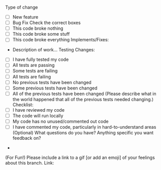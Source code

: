 Type of change
  - [ ] New feature
  - [ ] Bug Fix
Check the correct boxes
  - [ ] This code broke nothing
  - [ ] This code broke some stuff
  - [ ] This code broke everything
Implements/Fixes:
  - Description of work...
Testing Changes:
  - [ ] I have fully tested my code
  - [ ] All tests are passing
  - [ ] Some tests are failing
  - [ ] All tests are failing
  - [ ] No previous tests have been changed
  - [ ] Some previous tests have been changed
  - [ ] All of the previous tests have been changed (Please describe what in the world happened that all of the previous tests needed changing.)
Checklist:
  - [ ] I have reviewed my code
  - [ ] The code will run locally
  - [ ] My code has no unused/commented out code
  - [ ] I have commented my code, particularly in hard-to-understand areas
(Optional) What questions do you have? Anything specific you want feedback on?
  *
(For Fun!) Please include a link to a gif [or add an emoji] of your feelings about this branch.
Link:
